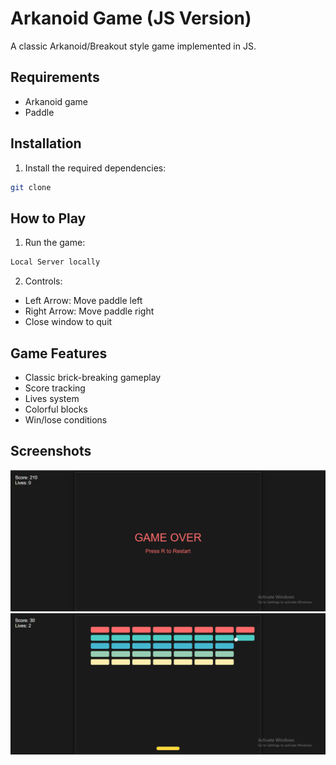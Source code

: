 # Arkanoid Game (JS Version)

A classic Arkanoid/Breakout style game implemented in JS.

## Requirements
- Arkanoid game
- Paddle 

## Installation
1. Install the required dependencies:
```bash
git clone 
```

## How to Play
1. Run the game:
```bash
Local Server locally
```

2. Controls:
- Left Arrow: Move paddle left
- Right Arrow: Move paddle right
- Close window to quit

## Game Features
- Classic brick-breaking gameplay
- Score tracking
- Lives system
- Colorful blocks
- Win/lose conditions

## Screenshots

![Game Screenshot 1](001.png)
![Game Screenshot 2](002.png)

